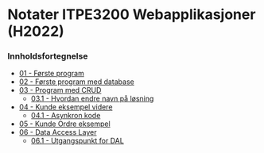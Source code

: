 # Notater ITPE3200 Webapplikasjoner (H2022)

### Innholdsfortegnelse

- <a href="../master/01 - Første program.md">01 - Første program</a>
- <a href="../master/02 - Første program med database.md">02 - Første program med database</a>
- <a href="../master/03 - Program med CRUD.md">03 - Program med CRUD</a>
    - <a href="../master/03.1 - Hvordan endre navn på løsning.md">03.1 - Hvordan endre navn på løsning</a>
- <a href="../master/04 - Kunde eksempel videre.md">04 - Kunde eksempel videre</a>
    - <a href="../master/04.1 - Asynkron kode.md">04.1 - Asynkron kode</a>
- <a href="../master/05 - Kunde Ordre eksempel.md">05 - Kunde Ordre eksempel</a>    
- <a href="../master/06 - Data Access Layer.md">06 - Data Access Layer</a>    
    - <a href="../master/06.1 - Utgangspunkt for DAL.md">06.1 - Utgangspunkt for DAL</a>